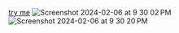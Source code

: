 <a href="https://bucket.jessejesse.com/index.html">try me</a>
![Screenshot 2024-02-06 at 9 30 02 PM](https://github.com/sudo-self/static-html-daisy/assets/119916323/7af2f7b5-bab6-47f9-b2f3-1131e7a64036)
![Screenshot 2024-02-06 at 9 30 20 PM](https://github.com/sudo-self/static-html-daisy/assets/119916323/1ab95cfb-e08d-489a-93ff-1f35ae23ea8e)

